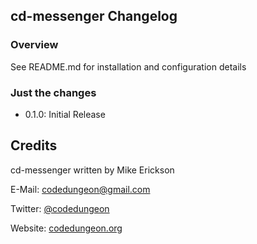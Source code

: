## cd-messenger Changelog

### Overview
See README.md for installation and configuration details

### Just the changes

- 0.1.0: Initial Release

## Credits

cd-messenger written by Mike Erickson

E-Mail: [codedungeon@gmail.com](mailto:codedungeon@gmail.com)

Twitter: [@codedungeon](http://twitter.com/codedungeon)

Website: [codedungeon.org](http://codedungeon.org)

